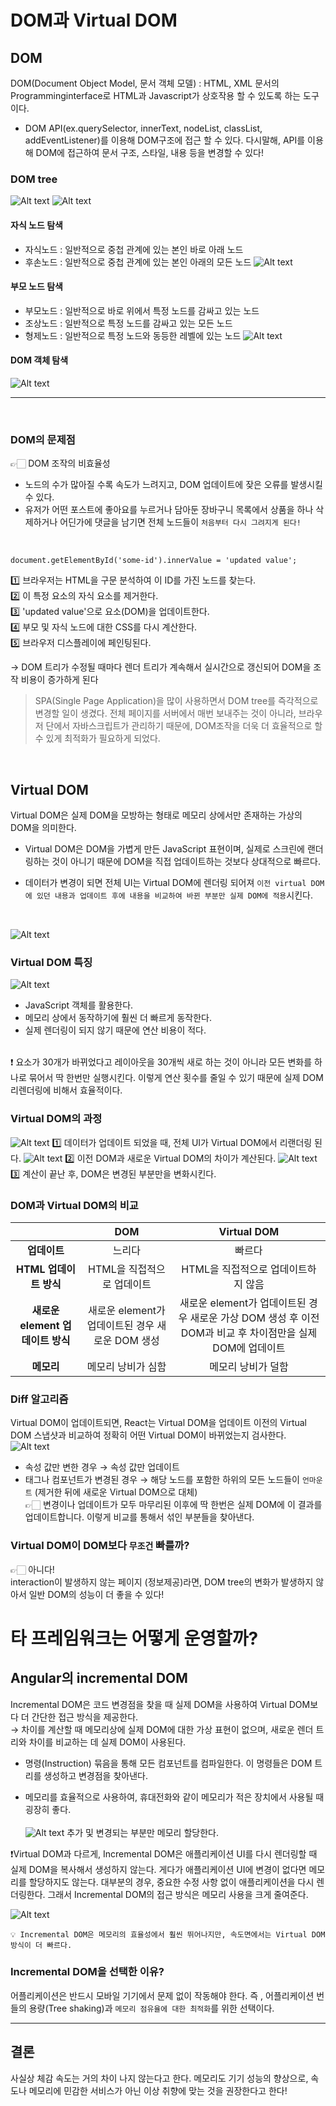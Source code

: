 # DOM과 Virtual DOM

## DOM

DOM(Document Object Model, 문서 객체 모델) : HTML, XML 문서의 Programminginterface로 HTML과 Javascript가 상호작용 할 수 있도록 하는 도구이다.

- DOM API(ex.querySelector, innerText, nodeList, classList, addEventListener)를 이용해 DOM구조에 접근 할 수 있다. 다시말해, API를 이용해 DOM에 접근하여 문서 구조, 스타일, 내용 등을 변경할 수 있다!

### DOM tree

![Alt text](image-1.png)
![Alt text](image-2.png)

#### 자식 노드 탐색

- 자식노드 : 일반적으로 중첩 관계에 있는 본인 바로 아래 노드
- 후손노드 : 일반적으로 중첩 관계에 있는 본인 아래의 모든 노드
  ![Alt text](image-3.png)

#### 부모 노드 탐색

- 부모노드 : 일반적으로 바로 위에서 특정 노드를 감싸고 있는 노드
- 조상노드 : 일반적으로 특정 노드를 감싸고 있는 모든 노드
- 형제노드 : 일반적으로 특정 노드와 동등한 레벨에 있는 노드
  ![Alt text](image-4.png)

#### DOM 객체 탐색

![Alt text](image-5.png)

<hr>
<br>

### DOM의 문제점

👉🏻 DOM 조작의 비효율성
<br>

- 노드의 수가 많아질 수록 속도가 느려지고, DOM 업데이트에 잦은 오류를 발생시킬 수 있다.
- 유저가 어떤 포스트에 좋아요를 누르거나 담아둔 장바구니 목록에서 상품을 하나 삭제하거나 어딘가에 댓글을 남기면 전체 노드들이 `처음부터 다시 그려지게 된다!`

<Br>

```
document.getElementById('some-id').innerValue = 'updated value';
```

1️⃣ 브라우저는 HTML을 구문 분석하여 이 ID를 가진 노드를 찾는다.<br>
2️⃣ 이 특정 요소의 자식 요소를 제거한다.<br>
3️⃣ 'updated value'으로 요소(DOM)을 업데이트한다.<br>
4️⃣ 부모 및 자식 노드에 대한 CSS를 다시 계산한다.<br>
5️⃣ 브라우저 디스플레이에 페인팅된다.

→ DOM 트리가 수정될 때마다 렌더 트리가 계속해서 실시간으로 갱신되어 DOM을 조작 비용이 증가하게 된다

> SPA(Single Page Application)을 많이 사용하면서 DOM tree를 즉각적으로 변경할 일이 생겼다. 전체 페이지를 서버에서 매번 보내주는 것이 아니라, 브라우저 단에서 자바스크립트가 관리하기 때문에, DOM조작을 더욱 더 효율적으로 할 수 있게 최적화가 필요하게 되었다.

<br>

## Virtual DOM

Virtual DOM은 실제 DOM을 모방하는 형태로 메모리 상에서만 존재하는 가상의 DOM을 의미한다.

- Virtual DOM은 DOM을 가볍게 만든 JavaScript 표현이며, 실제로 스크린에 랜더링하는 것이 아니기 때문에 DOM을 직접 업데이트하는 것보다 상대적으로 빠르다.

- 데이터가 변경이 되면 전체 UI는 Virtual DOM에 렌더링 되어져 `이전 virtual DOM에 있던 내용과 업데이트 후에 내용을 비교하여 바뀐 부분만 실제 DOM에 적용`시킨다.

<br>

![Alt text](image.png)

### Virtual DOM 특징

![Alt text](image-6.png)

- JavaScript 객체를 활용한다.
- 메모리 상에서 동작하기에 훨씬 더 빠르게 동작한다.
- 실제 렌더링이 되지 않기 때문에 연산 비용이 적다.

<br>
❗️ 요소가 30개가 바뀌었다고 레이아웃을 30개씩 새로 하는 것이 아니라 모든 변화를 하나로 묶어서 딱 한번만 실행시킨다. 이렇게 연산 횟수를 줄일 수 있기 때문에 실제 DOM 리렌더링에 비해서 효율적이다.

### Virtual DOM의 과정

![Alt text](image-7.png)
1️⃣ 데이터가 업데이트 되었을 때, 전체 UI가 Virtual DOM에서 리랜더링 된다.
![Alt text](image-8.png)
2️⃣ 이전 DOM과 새로운 Virtual DOM의 차이가 계산된다.
![Alt text](image-9.png)
3️⃣ 계산이 끝난 후, DOM은 변경된 부분만을 변화시킨다.
<Br>

### DOM과 Virtual DOM의 비교

|                                  |                       DOM                        |                                                Virtual DOM                                                 |
| :------------------------------: | :----------------------------------------------: | :--------------------------------------------------------------------------------------------------------: |
|           **업데이트**           |                      느리다                      |                                                   빠르다                                                   |
|      **HTML 업데이트 방식**      |            HTML을 직접적으로 업데이트            |                                    HTML을 직접적으로 업데이트하지 않음                                     |
| **새로운 element 업데이트 방식** | 새로운 element가 업데이트된 경우 새로운 DOM 생성 | 새로운 element가 업데이트된 경우 새로운 가상 DOM 생성 후 이전 DOM과 비교 후 차이점만을 실제 DOM에 업데이트 |
|            **메모리**            |                메모리 낭비가 심함                |                                             메모리 낭비가 덜함                                             |

### Diff 알고리즘

Virtual DOM이 업데이트되면, React는 Virtual DOM을 업데이트 이전의 Virtual DOM 스냅샷과 비교하여 정확히 어떤 Virtual DOM이 바뀌었는지 검사한다.
![Alt text](image-10.png)

- 속성 값만 변한 경우 → 속성 값만 업데이트
- 태그나 컴포넌트가 변경된 경우 → 해당 노드를 포함한 하위의 모든 노드들이 `언마운트` (제거한 뒤에 새로운 Virtual DOM으로 대체) <br>
  👉🏻 변경이나 업데이트가 모두 마무리된 이후에 딱 한번은 실제 DOM에 이 결과를 업데이트합니다. 이렇게 비교를 통해서 섞인 부분들을 찾아낸다.

### Virtual DOM이 DOM보다 `무조건` 빠를까?

👉🏻 아니다!
<br>interaction이 발생하지 않는 페이지 (정보제공)라면, DOM tree의 변화가 발생하지 않아서 일반 DOM의 성능이 더 좋을 수 있다!

# 타 프레임워크는 어떻게 운영할까?

## Angular의 incremental DOM

Incremental DOM은 코드 변경점을 찾을 때 실제 DOM을 사용하여 Virtual DOM보다 더 간단한 접근 방식을 제공한다.
<br>
→ 차이를 계산할 때 메모리상에 실제 DOM에 대한 가상 표현이 없으며, 새로운 렌더 트리와 차이를 비교하는 데 실제 DOM이 사용된다.

- 명령(Instruction) 묶음을 통해 모든 컴포넌트를 컴파일한다. 이 명령들은 DOM 트리를 생성하고 변경점을 찾아낸다.

- 메모리를 효율적으로 사용하여, 휴대전화와 같이 메모리가 적은 장치에서 사용될 때 굉장히 좋다.
  <br>
  <br>
  ![Alt text](image-12.png)
  추가 및 변경되는 부분만 메모리 할당한다.

❗️Virtual DOM과 다르게, Incremental DOM은 애플리케이션 UI를 다시 렌더링할 때 실제 DOM을 복사해서 생성하지 않는다. 게다가 애플리케이션 UI에 변경이 없다면 메모리를 할당하지도 않는다. 대부분의 경우, 중요한 수정 사항 없이 애플리케이션을 다시 렌더링한다. 그래서 Incremental DOM의 접근 방식은 메모리 사용을 크게 줄여준다.

![Alt text](image-11.png)

```
💡 Incremental DOM은 메모리의 효율성에서 훨씬 뛰어나지만, 속도면에서는 Virtual DOM 방식이 더 빠르다.
```

### Incremental DOM을 선택한 이유?

어플리케이션은 반드시 모바일 기기에서 문제 없이 작동해야 한다. 즉 , 어플리케이션 번들의 용량(Tree shaking)과 `메모리 점유율에 대한 최적화`를 위한 선택이다.

<hr>

## 결론

사실상 체감 속도는 거의 차이 나지 않는다고 한다.
메모리도 기기 성능의 향상으로, 속도나 메모리에 민감한 서비스가 아닌 이상 취향에 맞는 것을 권장한다고 한다!
